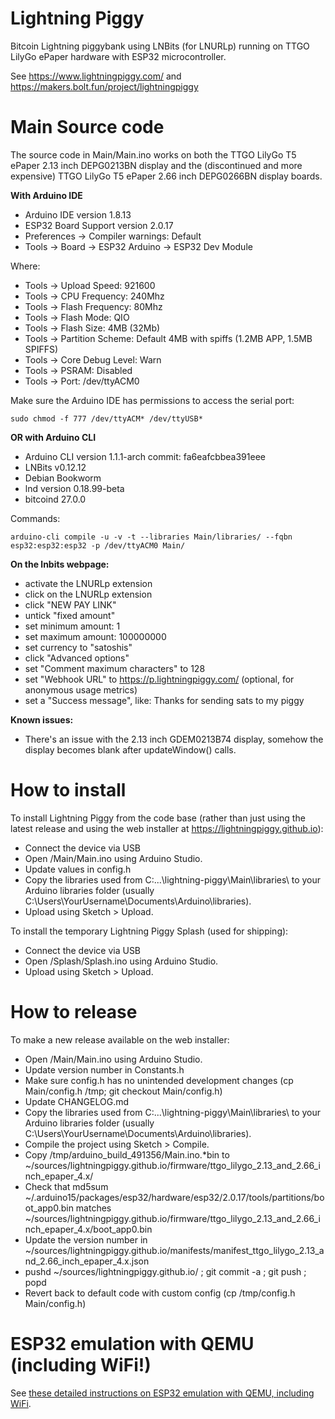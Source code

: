 Lightning Piggy
====

Bitcoin Lightning piggybank using LNBits (for LNURLp) running on TTGO LilyGo ePaper hardware with ESP32 microcontroller.

See https://www.lightningpiggy.com/ and https://makers.bolt.fun/project/lightningpiggy

Main Source code
===========

The source code in Main/Main.ino works on both the TTGO LilyGo T5 ePaper 2.13 inch DEPG0213BN display and the (discontinued and more expensive) TTGO LilyGo T5 ePaper 2.66 inch DEPG0266BN display boards.

**With Arduino IDE**

- Arduino IDE version 1.8.13
- ESP32 Board Support version 2.0.17
- Preferences -> Compiler warnings: Default
- Tools -> Board -> ESP32 Arduino -> ESP32 Dev Module

Where: 

- Tools -> Upload Speed: 921600
- Tools -> CPU Frequency: 240Mhz
- Tools -> Flash Frequency: 80Mhz
- Tools -> Flash Mode: QIO
- Tools -> Flash Size: 4MB (32Mb)
- Tools -> Partition Scheme: Default 4MB with spiffs (1.2MB APP, 1.5MB SPIFFS)
- Tools -> Core Debug Level: Warn
- Tools -> PSRAM: Disabled
- Tools -> Port: /dev/ttyACM0

Make sure the Arduino IDE has permissions to access the serial port:

`sudo chmod -f 777 /dev/ttyACM* /dev/ttyUSB*`

**OR with Arduino CLI**

- Arduino CLI version 1.1.1-arch commit: fa6eafcbbea391eee
- LNBits v0.12.12
- Debian Bookworm
- lnd version 0.18.99-beta
- bitcoind 27.0.0

Commands:

```
arduino-cli compile -u -v -t --libraries Main/libraries/ --fqbn esp32:esp32:esp32 -p /dev/ttyACM0 Main/
```

**On the lnbits webpage:**

- activate the LNURLp extension
- click on the LNURLp extension
- click "NEW PAY LINK"
- untick "fixed amount"
- set minimum amount: 1
- set maximum amount: 100000000
- set currency to "satoshis"
- click "Advanced options"
- set "Comment maximum characters" to 128
- set "Webhook URL" to https://p.lightningpiggy.com/ (optional, for anonymous usage metrics)
- set a "Success message", like: Thanks for sending sats to my piggy

**Known issues:**
- There's an issue with the 2.13 inch GDEM0213B74 display, somehow the display becomes blank after updateWindow() calls.

How to install
==============

To install Lightning Piggy from the code base (rather than just using the latest release and using the web installer at https://lightningpiggy.github.io):

- Connect the device via USB
- Open /Main/Main.ino using Arduino Studio.
- Update values in config.h
- Copy the libraries used from C:\...\lightning-piggy\Main\libraries\ to your Arduino libraries folder (usually C:\Users\YourUsername\Documents\Arduino\libraries).
- Upload using Sketch > Upload.

To install the temporary Lightning Piggy Splash (used for shipping):

- Connect the device via USB
- Open /Splash/Splash.ino using Arduino Studio.
- Upload using Sketch > Upload.

How to release
==============

To make a new release available on the web installer:

- Open /Main/Main.ino using Arduino Studio.
- Update version number in Constants.h
- Make sure config.h has no unintended development changes (cp Main/config.h /tmp; git checkout Main/config.h)
- Update CHANGELOG.md
- Copy the libraries used from C:\...\lightning-piggy\Main\libraries\ to your Arduino libraries folder (usually C:\Users\YourUsername\Documents\Arduino\libraries).
- Compile the project using Sketch > Compile.
- Copy /tmp/arduino_build_491356/Main.ino.*bin to ~/sources/lightningpiggy.github.io/firmware/ttgo_lilygo_2.13_and_2.66_inch_epaper_4.x/
- Check that md5sum ~/.arduino15/packages/esp32/hardware/esp32/2.0.17/tools/partitions/boot_app0.bin matches ~/sources/lightningpiggy.github.io/firmware/ttgo_lilygo_2.13_and_2.66_inch_epaper_4.x/boot_app0.bin
- Update the version number in ~/sources/lightningpiggy.github.io/manifests/manifest_ttgo_lilygo_2.13_and_2.66_inch_epaper_4.x.json
- pushd ~/sources/lightningpiggy.github.io/ ; git commit -a ; git push  ; popd
- Revert back to default code with custom config (cp /tmp/config.h Main/config.h)

ESP32 emulation with QEMU (including WiFi!)
===================
See [these detailed instructions on ESP32 emulation with QEMU, including WiFi](Emulation.md).
